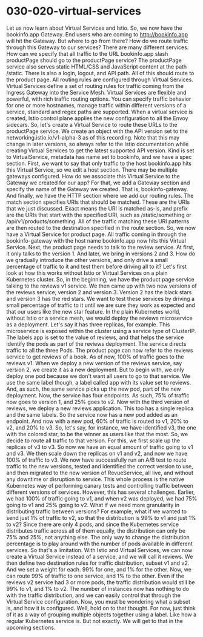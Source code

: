 # 030-020-virtual-services

 Let us now learn about Virtual Services and Istio. So, we now have the bookinfo.app Gateway. End users who are coming to http://bookinfo.app will hit the Gateway. But where to go from there? How do we route traffic through this Gateway to our services? There are many different services. How can we specify that all traffic to the URL bookinfo.app slash productPage should go to the productPage service? The productPage service also serves static HTML/CSS and JavaScript content at the path /static. There is also a login, logout, and API path. All of this should route to the product page. All routing rules are configured through Virtual Services. Virtual Services define a set of routing rules for traffic coming from the Ingress Gateway into the Service Mesh. Virtual Services are flexible and powerful, with rich traffic routing options. You can specify traffic behavior for one or more hostnames, manage traffic within different versions of a service, standard and regex paths are supported. When a virtual service is created, Istio control plane applies the new configuration to all the Envoy sidecars. So, let's create a Virtual Service to route these URLs to the productPage service. We create an object with the API version set to the networking.istio.io/v1-alpha-3 as of this recording. Note that this may change in later versions, so always refer to the Istio documentation while creating Virtual Services to get the latest supported API version. Kind is set to VirtualService, metadata has name set to bookinfo, and we have a spec section. First, we want to say that only traffic to the host bookinfo.app hits this Virtual Service, so we edit a host section. There may be multiple gateways configured. How do we associate this Virtual Service to the Gateway we created for our app? For that, we add a Gateway section and specify the name of the Gateway we created. That is, bookinfo-gateway. And finally, we have the HTTP section where we add our routing rules. The match section specifies URIs that should be matched. These are the URIs that we just discussed. Exact means the URI is matched as-is, and prefix are the URIs that start with the specified URI, such as /static/something or /api/v1/products/something. All of the traffic matching these URI patterns are then routed to the destination specified in the route section. So, we now have a Virtual Service for product page. All traffic coming in through the bookinfo-gateway with the host name bookinfo.app now hits this Virtual Service. Next, the product page needs to talk to the review service. At first, it only talks to the version 1. And later, we bring in versions 2 and 3. How do we gradually introduce the other versions, and only drive a small percentage of traffic to it and test them before driving all to it? Let's first look at how this works without Istio or Virtual Services on a plain Kubernetes cluster. So, in the beginning, we have the product page service talking to the reviews v1 service. We then came up with two new versions of the reviews service, version 2 and version 3. Version 2 has the black stars and version 3 has the red stars. We want to test these services by driving a small percentage of traffic to it until we are sure they work as expected and that our users like the new star feature. In the plain Kubernetes world, without Istio or a service mesh, we would deploy the reviews microservice as a deployment. Let's say it has three replicas, for example. This microservice is exposed within the cluster using a service type of ClusterIP. The labels app is set to the value of reviews, and that helps the service identify the pods as part of the reviews deployment. The service directs traffic to all the three Pods. The product page can now refer to the reviews service to get reviews of a book. As of now, 100% of traffic goes to the reviews v1. When we deploy a new version of the reviews service, say version 2, we create it as a new deployment. But to begin with, we only deploy one pod because we don't want all users to go to that service. We use the same label though, a label called app with its value set to reviews. And, as such, the same service picks up the new pod, part of the new deployment. Now, the service has four endpoints. As such, 75% of traffic now goes to version 1, and 25% goes to v2. Now with the third version of reviews, we deploy a new reviews application. This too has a single replica and the same labels. So the service now has a new pod added as an endpoint. And now with a new pod, 60% of traffic is routed to v1, 20% to v2, and 20% to v3. So, let's say, for instance, we have identified v3, the one with the colored star, to be the winner as users like that the most. So, we decide to route all traffic to that version. For this, we first scale up the replicas of v3 to v3. So now we have an equal amount of traffic going to v1 and v3. We then scale down the replicas on v1 and v2, and now we have 100% of traffic to v3. We now have successfully run an A/B test to route traffic to the new versions, tested and identified the correct version to use, and then migrated to the new version of RevueService, all live, and without any downtime or disruption to service. This whole process is the native Kubernetes way of performing canary tests and controlling traffic between different versions of services. However, this has several challenges. Earlier, we had 100% of traffic going to v1, and when v2 was deployed, we had 75% going to v1 and 25% going to v2. What if we need more granularity in distributing traffic between versions? For example, what if we wanted to send just 1% of traffic to v2, so that the distribution is 99% to v1 and just 1% to v2? Since there are only 4 pods, and since the Kubernetes service distributes traffic across all of them equally, the distribution can only be 75% and 25%, not anything else. The only way to change the distribution percentage is to play around with the number of pods available in different services. So that's a limitation. With Istio and Virtual Services, we can now create a Virtual Service instead of a service, and we will call it reviews. We then define two destination rules for traffic distribution, subset v1 and v2. And we set a weight for each. 99% for one, and 1% for the other. Now, we can route 99% of traffic to one service, and 1% to the other. Even if the reviews v2 service had 3 or more pods, the traffic distribution would still be 99% to v1, and 1% to v2. The number of instances now has nothing to do with the traffic distribution, and we can easily control that through the Virtual Service configuration. Now, you must be wondering what a subset is, and how it is configured. Well, hold on to that thought. For now, just think of it as a way of grouping multiple objects together using a label. Like how a regular Kubernetes service is. But not exactly. We will get to that in the upcoming sections.